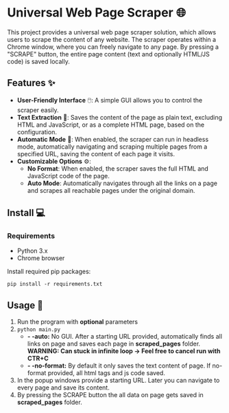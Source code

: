 
# Universal Web Page Scraper 🌐

This project provides a universal web page scraper solution, which allows users to scrape the content of any website. The scraper operates within a Chrome window, where you can freely navigate to any page. By pressing a "SCRAPE" button, the entire page content (text and optionally HTML/JS code) is saved locally.

## Features ✨

-   **User-Friendly Interface** 🖱️: A simple GUI allows you to control the scraper easily.
-   **Text Extraction** 📄: Saves the content of the page as plain text, excluding HTML and JavaScript, or as a complete HTML page, based on the configuration.
-   **Automatic Mode** 🤖: When enabled, the scraper can run in headless mode, automatically navigating and scraping multiple pages from a specified URL, saving the content of each page it visits.
-   **Customizable Options** ⚙️:
    -   **No Format**: When enabled, the scraper saves the full HTML and JavaScript code of the page.
    -   **Auto Mode**: Automatically navigates through all the links on a page and scrapes all reachable pages under the original domain.

## Install 💻

### Requirements

-   Python 3.x
-   Chrome browser

Install required pip packages:

```
pip install -r requirements.txt
```

## Usage 🚀

1.  Run the program with **optional** parameters
2.  `python main.py`
    -   **- -auto:** No GUI. After a starting URL provided, automatically finds all links on page and saves each page in **scraped_pages** folder. **WARNING: Can stuck in infinite loop -> Feel free to cancel run with CTR+C**
    -   **- -no-format:** By default it only saves the text content of page. If no-format provided, all html tags and js code saved.
3.  In the popup windows provide a starting URL. Later you can navigate to every page and save its content.
4.  By pressing the SCRAPE button the all data on page gets saved in **scraped_pages** folder.